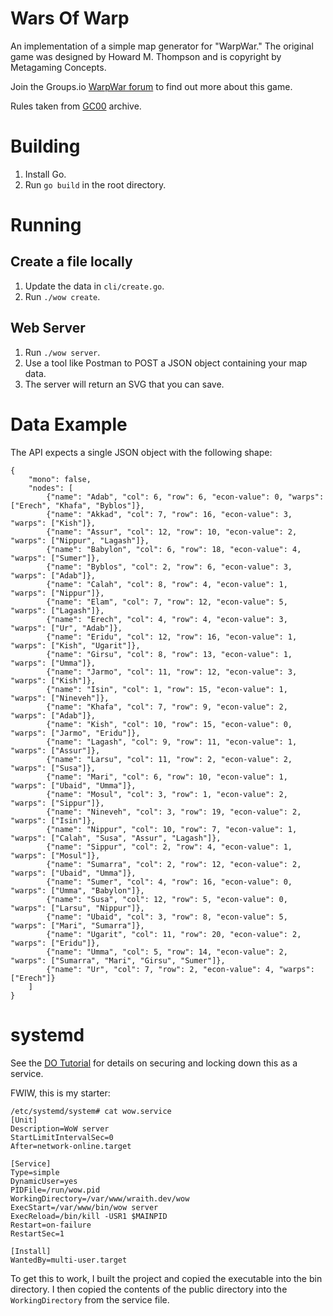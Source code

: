 # Wars Of Warp
An implementation of a simple map generator for "WarpWar."
The original game was designed by Howard M. Thompson and is copyright by Metagaming Concepts.

Join the Groups.io [WarpWar forum](https://groups.io/g/warpwar/messages) to find out more about this game.

Rules taken from [GC00](http://www.contrib.andrew.cmu.edu/usr/gc00/reviews/warpwar.html) archive.

# Building
1. Install Go.
2. Run `go build` in the root directory.

# Running
## Create a file locally
1. Update the data in `cli/create.go`.
2. Run `./wow create`. 

## Web Server
1. Run `./wow server`.
2. Use a tool like Postman to POST a JSON object containing your map data.
3. The server will return an SVG that you can save.

# Data Example

The API expects a single JSON object with the following shape:

    {
        "mono": false,
        "nodes": [
            {"name": "Adab", "col": 6, "row": 6, "econ-value": 0, "warps": ["Erech", "Khafa", "Byblos"]},
            {"name": "Akkad", "col": 7, "row": 16, "econ-value": 3, "warps": ["Kish"]},
            {"name": "Assur", "col": 12, "row": 10, "econ-value": 2, "warps": ["Nippur", "Lagash"]},
            {"name": "Babylon", "col": 6, "row": 18, "econ-value": 4, "warps": ["Sumer"]},
            {"name": "Byblos", "col": 2, "row": 6, "econ-value": 3, "warps": ["Adab"]},
            {"name": "Calah", "col": 8, "row": 4, "econ-value": 1, "warps": ["Nippur"]},
            {"name": "Elam", "col": 7, "row": 12, "econ-value": 5, "warps": ["Lagash"]},
            {"name": "Erech", "col": 4, "row": 4, "econ-value": 3, "warps": ["Ur", "Adab"]},
            {"name": "Eridu", "col": 12, "row": 16, "econ-value": 1, "warps": ["Kish", "Ugarit"]},
            {"name": "Girsu", "col": 8, "row": 13, "econ-value": 1, "warps": ["Umma"]},
            {"name": "Jarmo", "col": 11, "row": 12, "econ-value": 3, "warps": ["Kish"]},
            {"name": "Isin", "col": 1, "row": 15, "econ-value": 1, "warps": ["Nineveh"]},
            {"name": "Khafa", "col": 7, "row": 9, "econ-value": 2, "warps": ["Adab"]},
            {"name": "Kish", "col": 10, "row": 15, "econ-value": 0, "warps": ["Jarmo", "Eridu"]},
            {"name": "Lagash", "col": 9, "row": 11, "econ-value": 1, "warps": ["Assur"]},
            {"name": "Larsu", "col": 11, "row": 2, "econ-value": 2, "warps": ["Susa"]},
            {"name": "Mari", "col": 6, "row": 10, "econ-value": 1, "warps": ["Ubaid", "Umma"]},
            {"name": "Mosul", "col": 3, "row": 1, "econ-value": 2, "warps": ["Sippur"]},
            {"name": "Nineveh", "col": 3, "row": 19, "econ-value": 2, "warps": ["Isin"]},
            {"name": "Nippur", "col": 10, "row": 7, "econ-value": 1, "warps": ["Calah", "Susa", "Assur", "Lagash"]},
            {"name": "Sippur", "col": 2, "row": 4, "econ-value": 1, "warps": ["Mosul"]},
            {"name": "Sumarra", "col": 2, "row": 12, "econ-value": 2, "warps": ["Ubaid", "Umma"]},
            {"name": "Sumer", "col": 4, "row": 16, "econ-value": 0, "warps": ["Umma", "Babylon"]},
            {"name": "Susa", "col": 12, "row": 5, "econ-value": 0, "warps": ["Larsu", "Nippur"]},
            {"name": "Ubaid", "col": 3, "row": 8, "econ-value": 5, "warps": ["Mari", "Sumarra"]},
            {"name": "Ugarit", "col": 11, "row": 20, "econ-value": 2, "warps": ["Eridu"]},
            {"name": "Umma", "col": 5, "row": 14, "econ-value": 2, "warps": ["Sumarra", "Mari", "Girsu", "Sumer"]},
            {"name": "Ur", "col": 7, "row": 2, "econ-value": 4, "warps": ["Erech"]}
        ]
    }


# systemd
See the
[DO Tutorial](https://www.digitalocean.com/community/tutorials/how-to-sandbox-processes-with-systemd-on-ubuntu-20-04)
for details on securing and locking down this as a service.

FWIW, this is my starter:

    /etc/systemd/system# cat wow.service
    [Unit]
    Description=WoW server
    StartLimitIntervalSec=0
    After=network-online.target
    
    [Service]
    Type=simple
    DynamicUser=yes
    PIDFile=/run/wow.pid
    WorkingDirectory=/var/www/wraith.dev/wow
    ExecStart=/var/www/bin/wow server
    ExecReload=/bin/kill -USR1 $MAINPID
    Restart=on-failure
    RestartSec=1
    
    [Install]
    WantedBy=multi-user.target

To get this to work, I built the project and copied the executable into the bin directory.
I then copied the contents of the public directory into the `WorkingDirectory` from the service file.